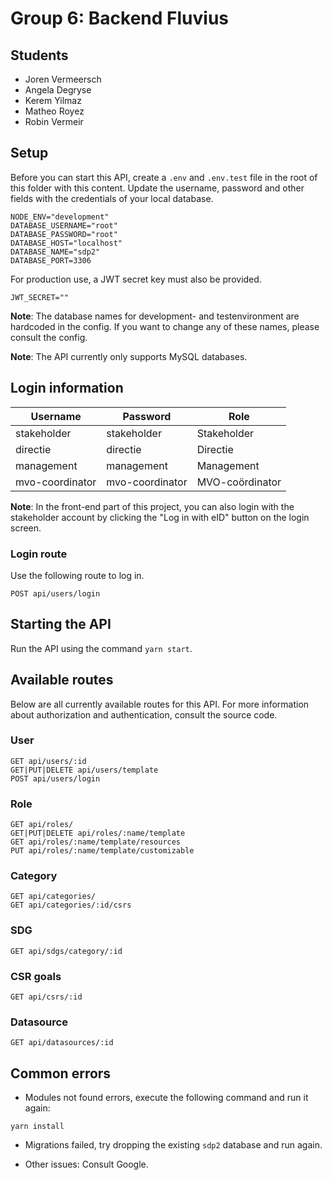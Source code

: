 # Group 6: Backend Fluvius

## Students

- Joren Vermeersch
- Angela Degryse
- Kerem Yilmaz
- Matheo Royez
- Robin Vermeir

## Setup

Before you can start this API, create a `.env` and `.env.test` file in the root of this folder with this content. Update the username, password and other fields with the credentials of your local database.

```
NODE_ENV="development"
DATABASE_USERNAME="root"
DATABASE_PASSWORD="root"
DATABASE_HOST="localhost"
DATABASE_NAME="sdp2"
DATABASE_PORT=3306
```

For production use, a JWT secret key must also be provided.

```
JWT_SECRET=""
```

**Note**: The database names for development- and testenvironment are hardcoded in the config. If you want to change any of these names, please consult the config.

**Note**: The API currently only supports MySQL databases.

## Login information

| Username        | Password        | Role            |
| --------------- | --------------- | --------------- |
| stakeholder     | stakeholder     | Stakeholder     |
| directie        | directie        | Directie        |
| management      | management      | Management      |
| mvo-coordinator | mvo-coordinator | MVO-coördinator |

**Note**: In the front-end part of this project, you can also login with the stakeholder account by clicking the "Log in with eID" button on the login screen.

### Login route

Use the following route to log in.

```
POST api/users/login
```

## Starting the API

Run the API using the command `yarn start`.

## Available routes

Below are all currently available routes for this API. For more information about authorization and authentication, consult the source code.

### User

```
GET api/users/:id
GET|PUT|DELETE api/users/template
POST api/users/login

```

### Role

```
GET api/roles/
GET|PUT|DELETE api/roles/:name/template
GET api/roles/:name/template/resources
PUT api/roles/:name/template/customizable
```



### Category

```
GET api/categories/
GET api/categories/:id/csrs
```

### SDG

```
GET api/sdgs/category/:id
```

### CSR goals

```
GET api/csrs/:id
```

### Datasource

```
GET api/datasources/:id
```

## Common errors

- Modules not found errors, execute the following command and run it again:

```
yarn install
```

- Migrations failed, try dropping the existing `sdp2` database and run again.

- Other issues: Consult Google.
